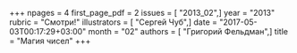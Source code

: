 +++
npages = 4
first_page_pdf = 2
issues = [ "2013_02",]
year = "2013"
rubric = "Смотри!"
illustrators = [ "Сергей Чуб",]
date = "2017-05-03T00:17:29+03:00"
month = "02"
authors = [ "Григорий Фельдман",]
title = "Магия чисел"
+++
